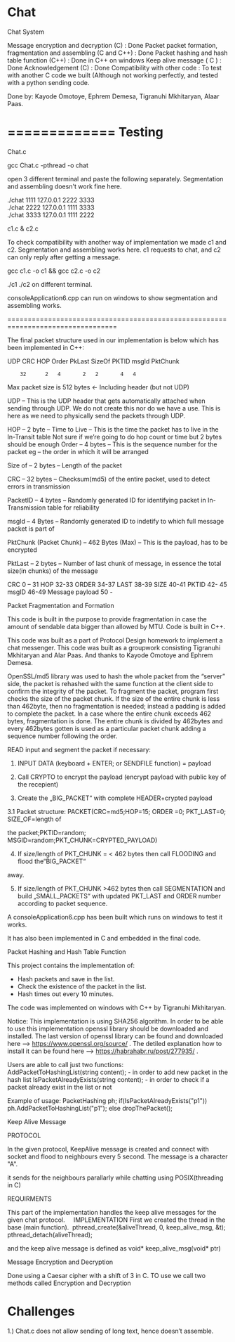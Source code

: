 # Chat
Chat System

Message encryption and decryption (C) : Done
Packet packet formation, fragmentation and assembling (C and C++) : Done
Packet hashing and hash table function (C++) : Done in C++ on windows
Keep alive message ( C ) : Done
Acknowledgement (C) : Done
Compatibility with other code : To test with another C code we built (Although not working perfectly, and tested with a python sending code.

Done by:
Kayode Omotoye,
Ephrem Demesa,
Tigranuhi Mkhitaryan,
Alaar Paas.


=============
Testing
=============
Chat.c

gcc Chat.c -pthread -o chat

open 3 different terminal and paste the following separately. 
Segmentation and assembling doesn't work fine here.

 ./chat 1111 127.0.0.1 2222 3333                                                                                     
 ./chat 2222 127.0.0.1 1111 3333                                                                                   
 ./chat 3333 127.0.0.1 1111 2222

c1.c & c2.c

To check compatibility with another way of implementation we made c1 and c2. Segmentation and assembling works here. c1 requests to chat, and c2 can only reply after getting a message.

gcc c1.c -o c1 && gcc c2.c -o c2

./c1 ./c2 on different terminal.


consoleApplication6.cpp can run on windows to show segmentation and assembling works.

=================================================================================


The final packet structure used in our implementation is below which has been implemented in C++:

UDP 
CRC
HOP
Order
PkLast 
SizeOf
PKTID
msgId
PktChunk

		32	  	2	4		2	2		4	4		
Max packet size is 512 bytes ← Including header (but not UDP)

UDP – This is the UDP header that gets automatically attached when sending through UDP. We do not create this nor do we have a use. This is here as we need to physically send the packets through UDP.

HOP – 2 byte – Time to Live – This is the time the packet has to live in the In-Transit table
				Not sure if we’re going to do hop count or time but 2 bytes should be 				enough
Order – 4 bytes – This is the sequence number for the packet eg – the order in which it will be arranged

Size of – 2 bytes – Length of the packet

CRC – 32 bytes – Checksum(md5) of the entire packet, used to detect errors in transmission

PacketID – 4 bytes – Randomly generated ID for identifying packet in In-Transmission table for reliability

msgId – 4 Bytes – Randomly generated ID to indetify to which full message packet is part of

PktChunk (Packet Chunk) – 462 Bytes (Max) – This is the payload, has to be encrypted

PktLast – 2 bytes – Number of last chunk of message, in essence the total size(in chunks) of the message



CRC 0 – 31
HOP 32-33
ORDER 34-37
LAST 38-39
SIZE  40-41
PKTID 42- 45
msgID 46-49
Message payload 50 - 


Packet Fragmentation and Formation

This code is built in the purpose to provide fragmentation in case the amount of sendable data bigger than allowed by MTU.  Code is built in C++.

This code was built as a part of Protocol Design homework to implement a chat messenger. This code was built as a groupwork consisting Tigranuhi Mkhitaryan and Alar Paas. And thanks to Kayode Omotoye and Ephrem Demesa.

OpenSSL/md5 library was used to hash the whole packet from the “server” side, the packet is rehashed with the same function at the client side to confirm the integrity of the packet. To fragment the packet, program first checks the size of the packet chunk. If the size of the entire chunk is less than 462byte, then no fragmentation is needed; instead a padding is added to complete the packet. In a case where the entire chunk exceeds 462 bytes, fragmentation is done. The entire chunk is divided by 462bytes and every 462bytes gotten is used as a particular packet chunk adding a sequence number following the order.

READ input and segment the packet if necessary:

1) INPUT DATA (keyboard + ENTER; or SENDFILE function) = payload

2) Call CRYPTO to encrypt the payload (encrypt payload with public key of the recepient)

3) Create the „BIG_PACKET“ with complete HEADER+crypted payload

3.1 Packet structure: PACKET(CRC=md5;HOP=15; ORDER =0; PKT_LAST=0; SIZE_OF=length of

the packet;PKTID=random; MSGID=random;PKT_CHUNK=CRYPTED_PAYLOAD)

4) If size/length of PKT_CHUNK = &lt; 462 bytes then call FLOODING and flood the“BIG_PACKET“

away.

5) If size/length of PKT_CHUNK &gt;462 bytes then call SEGMENTATION and build „SMALL_PACKETS“
with updated PKT_LAST and ORDER number according to packet sequence.

A consoleApplication6.cpp has been built which runs on windows to test it works.

It has also been implemented in C and embedded in the final code.


Packet Hashing and Hash Table Function 

This project contains the implementation of:
- Hash packets and save in the list.
- Check the existence of the packet in the list.
- Hash times out every 10 minutes.

The code was implemented on windows with C++ by Tigranuhi Mkhitaryan. 

Notice: This implementation is using SHA256 algorithm. In order to be able to use this implementation openssl library should be downloaded and installed.
	The last version of openssl library can be found and downloaded here --> https://www.openssl.org/source/ .
	The detiled explanation how to install it can be found here --> https://habrahabr.ru/post/277935/ .

Users are able to call just two functions:  
			AddPacketToHashingList(string content); - in order to add new packet in the hash list
                        IsPacketAlreadyExists(string content); -  in order to check if a packet already exist in the list or not

Example of usage:
			PacketHashing ph; 
			if(IsPacketAlreadyExists("p1"))
				ph.AddPacketToHashingList("p1");
			else dropThePacket();


Keep Alive Message

PROTOCOL

In the given protocol, KeepAlive message is created and connect with socket and flood to 
neighbours every 5 second. The message is a character "A". 

it sends for the neighbours parallarly while chatting using POSIX(threading in C)

REQUIRMENTS

This part of the implementation handles the keep alive messages 
for the given chat protocol. 
    
IMPLEMENTATION
First we created the thread in the base (main function).  
pthread_create(&aliveThread, 0, keep_alive_msg, &t);
pthread_detach(aliveThread);

and the keep alive message is defined as void* keep_alive_msg(void* ptr)


Message Encryption and Decryption

Done using a Caesar cipher with a shift of 3 in C. 
TO use we call two methods called Encryption and Decryption


Challenges
==========

1.) Chat.c does not allow sending of long text, hence doesn’t assemble.

